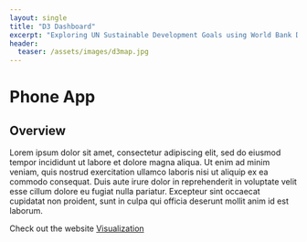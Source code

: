 ```yaml
---
layout: single
title: "D3 Dashboard"
excerpt: "Exploring UN Sustainable Development Goals using World Bank Data"
header:
  teaser: /assets/images/d3map.jpg
---
```




# Phone App

## Overview

Lorem ipsum dolor sit amet, consectetur adipiscing elit, sed do eiusmod tempor incididunt ut labore et dolore magna aliqua. Ut enim ad minim veniam, quis nostrud exercitation ullamco laboris nisi ut aliquip ex ea commodo consequat. Duis aute irure dolor in reprehenderit in voluptate velit esse cillum dolore eu fugiat nulla pariatur. Excepteur sint occaecat cupidatat non proident, sunt in culpa qui officia deserunt mollit anim id est laborum.

Check out the website <a href="/assets/SDG/SDG.html">Visualization</a>
